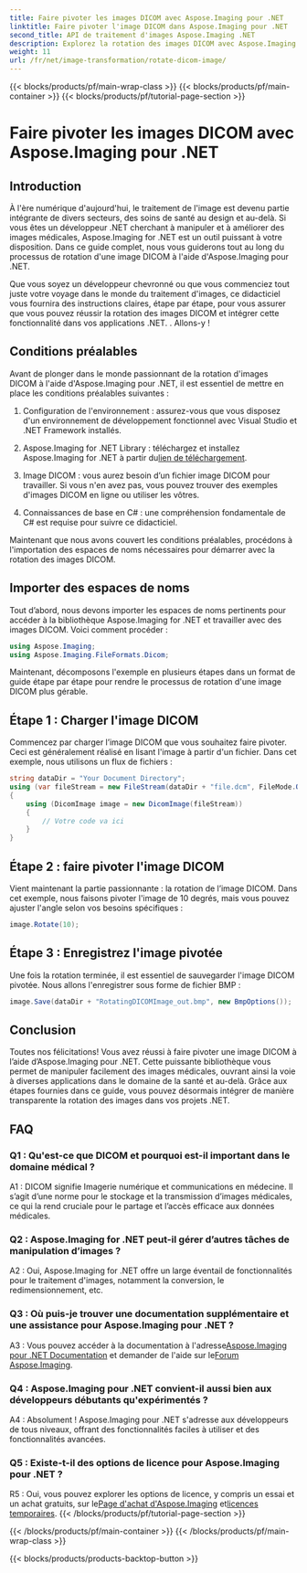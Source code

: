 ```yaml
---
title: Faire pivoter les images DICOM avec Aspose.Imaging pour .NET
linktitle: Faire pivoter l'image DICOM dans Aspose.Imaging pour .NET
second_title: API de traitement d'images Aspose.Imaging .NET
description: Explorez la rotation des images DICOM avec Aspose.Imaging pour .NET. Guide étape par étape pour manipuler des images médicales.
weight: 11
url: /fr/net/image-transformation/rotate-dicom-image/
---
```


{{< blocks/products/pf/main-wrap-class >}}
{{< blocks/products/pf/main-container >}}
{{< blocks/products/pf/tutorial-page-section >}}

# Faire pivoter les images DICOM avec Aspose.Imaging pour .NET

## Introduction

À l'ère numérique d'aujourd'hui, le traitement de l'image est devenu partie intégrante de divers secteurs, des soins de santé au design et au-delà. Si vous êtes un développeur .NET cherchant à manipuler et à améliorer des images médicales, Aspose.Imaging for .NET est un outil puissant à votre disposition. Dans ce guide complet, nous vous guiderons tout au long du processus de rotation d'une image DICOM à l'aide d'Aspose.Imaging pour .NET.

Que vous soyez un développeur chevronné ou que vous commenciez tout juste votre voyage dans le monde du traitement d'images, ce didacticiel vous fournira des instructions claires, étape par étape, pour vous assurer que vous pouvez réussir la rotation des images DICOM et intégrer cette fonctionnalité dans vos applications .NET. . Allons-y !

## Conditions préalables

Avant de plonger dans le monde passionnant de la rotation d'images DICOM à l'aide d'Aspose.Imaging pour .NET, il est essentiel de mettre en place les conditions préalables suivantes :

1. Configuration de l'environnement : assurez-vous que vous disposez d'un environnement de développement fonctionnel avec Visual Studio et .NET Framework installés.

2. Aspose.Imaging for .NET Library : téléchargez et installez Aspose.Imaging for .NET à partir du[lien de téléchargement](https://releases.aspose.com/imaging/net/).

3. Image DICOM : vous aurez besoin d’un fichier image DICOM pour travailler. Si vous n'en avez pas, vous pouvez trouver des exemples d'images DICOM en ligne ou utiliser les vôtres.

4. Connaissances de base en C# : une compréhension fondamentale de C# est requise pour suivre ce didacticiel.

Maintenant que nous avons couvert les conditions préalables, procédons à l'importation des espaces de noms nécessaires pour démarrer avec la rotation des images DICOM.

## Importer des espaces de noms

Tout d’abord, nous devons importer les espaces de noms pertinents pour accéder à la bibliothèque Aspose.Imaging for .NET et travailler avec des images DICOM. Voici comment procéder :

```csharp
using Aspose.Imaging;
using Aspose.Imaging.FileFormats.Dicom;
```

Maintenant, décomposons l'exemple en plusieurs étapes dans un format de guide étape par étape pour rendre le processus de rotation d'une image DICOM plus gérable.

## Étape 1 : Charger l'image DICOM

Commencez par charger l’image DICOM que vous souhaitez faire pivoter. Ceci est généralement réalisé en lisant l'image à partir d'un fichier. Dans cet exemple, nous utilisons un flux de fichiers :

```csharp
string dataDir = "Your Document Directory";
using (var fileStream = new FileStream(dataDir + "file.dcm", FileMode.Open, FileAccess.Read))
{
    using (DicomImage image = new DicomImage(fileStream))
    {
        // Votre code va ici
    }
}
```

## Étape 2 : faire pivoter l'image DICOM

Vient maintenant la partie passionnante : la rotation de l’image DICOM. Dans cet exemple, nous faisons pivoter l'image de 10 degrés, mais vous pouvez ajuster l'angle selon vos besoins spécifiques :

```csharp
image.Rotate(10);
```

## Étape 3 : Enregistrez l'image pivotée

Une fois la rotation terminée, il est essentiel de sauvegarder l'image DICOM pivotée. Nous allons l'enregistrer sous forme de fichier BMP :

```csharp
image.Save(dataDir + "RotatingDICOMImage_out.bmp", new BmpOptions());
```

## Conclusion

Toutes nos félicitations! Vous avez réussi à faire pivoter une image DICOM à l’aide d’Aspose.Imaging pour .NET. Cette puissante bibliothèque vous permet de manipuler facilement des images médicales, ouvrant ainsi la voie à diverses applications dans le domaine de la santé et au-delà. Grâce aux étapes fournies dans ce guide, vous pouvez désormais intégrer de manière transparente la rotation des images dans vos projets .NET.

## FAQ

### Q1 : Qu'est-ce que DICOM et pourquoi est-il important dans le domaine médical ?

A1 : DICOM signifie Imagerie numérique et communications en médecine. Il s’agit d’une norme pour le stockage et la transmission d’images médicales, ce qui la rend cruciale pour le partage et l’accès efficace aux données médicales.

### Q2 : Aspose.Imaging for .NET peut-il gérer d’autres tâches de manipulation d’images ?

A2 : Oui, Aspose.Imaging for .NET offre un large éventail de fonctionnalités pour le traitement d'images, notamment la conversion, le redimensionnement, etc.

### Q3 : Où puis-je trouver une documentation supplémentaire et une assistance pour Aspose.Imaging pour .NET ?

 A3 : Vous pouvez accéder à la documentation à l'adresse[Aspose.Imaging pour .NET Documentation](https://reference.aspose.com/imaging/net/) et demander de l'aide sur le[Forum Aspose.Imaging](https://forum.aspose.com/).

### Q4 : Aspose.Imaging pour .NET convient-il aussi bien aux développeurs débutants qu'expérimentés ?

A4 : Absolument ! Aspose.Imaging pour .NET s'adresse aux développeurs de tous niveaux, offrant des fonctionnalités faciles à utiliser et des fonctionnalités avancées.

### Q5 : Existe-t-il des options de licence pour Aspose.Imaging pour .NET ?

 R5 : Oui, vous pouvez explorer les options de licence, y compris un essai et un achat gratuits, sur le[Page d'achat d'Aspose.Imaging](https://purchase.aspose.com/buy) et[licences temporaires](https://purchase.aspose.com/temporary-license/).
{{< /blocks/products/pf/tutorial-page-section >}}

{{< /blocks/products/pf/main-container >}}
{{< /blocks/products/pf/main-wrap-class >}}

{{< blocks/products/products-backtop-button >}}
